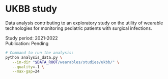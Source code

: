 # UKBB study

<!--
Collaborators:
UKBB: Ines Mack, Julia Bielicki
ZHAW: Norman Juchler, Susanne Suter, Sofia Rey
-->

Data analysis contributing to an exploratory study on the utility of wearable technologies for monitoring pediatric patients with surgical infections.

Study period: 2021-2022  
Publication: Pending


```bash
# Command to run the analysis:
python analysis_data.py \
   --in-dir "$DATA_ROOT/wearables/studies/ukbb/" \
   --quality=-1 \
   --max-gap=24
```